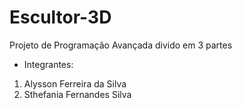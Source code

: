 # Escultor-3D
Projeto de Programação Avançada divido em 3 partes

- Integrantes:
1. Alysson Ferreira da Silva
2. Sthefania Fernandes Silva